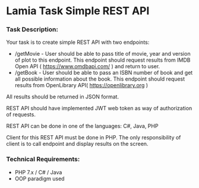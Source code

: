 
# Lamia Task Simple REST API

### Task Description:

Your task is to create simple REST API with two endpoints:
* /getMovie - User should be able to pass title of movie, year and version of plot to this endpoint. This endpoint should request results from IMDB Open API ( https://www.omdbapi.com/ ) and return to user.
* /getBook - User should be able to pass an ISBN number of book and get all possible information about the book. This endpoint should request results from OpenLibrary API( https://openlibrary.org )

All results should be returned in JSON format.

REST API should have implemented JWT web token as way of authorization of requests.

REST API can be done in one of the languages: C#, Java, PHP

Client for this REST API must be done in PHP. The only responsibility of client is to call endpoint and display results on the screen.

### Technical Requirements:
- PHP 7.x / C# / Java
- OOP paradigm used
